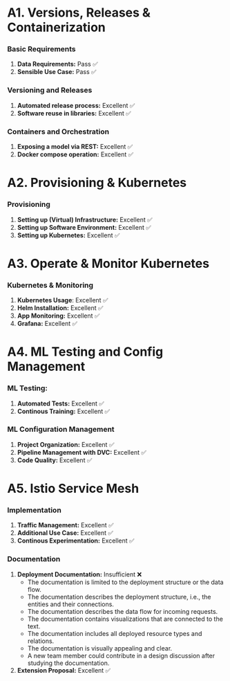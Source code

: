 # A1. Versions, Releases & Containerization
### Basic Requirements
1. **Data Requirements:** Pass ✅
2. **Sensible Use Case:** Pass ✅

### Versioning and Releases
1. **Automated release process:** Excellent ✅
2. **Software reuse in libraries:** Excellent ✅

### Containers and Orchestration
1. **Exposing a model via REST:** Excellent ✅
2. **Docker compose operation:** Excellent ✅

# A2. Provisioning & Kubernetes
### Provisioning
1. **Setting up (Virtual) Infrastructure:**  Excellent ✅
3. **Setting up Software Environment:** Excellent ✅
5. **Setting up Kubernetes:** Excellent ✅
  
# A3. Operate & Monitor Kubernetes
### Kubernetes & Monitoring
1. **Kubernetes Usage**: Excellent ✅
2. **Helm Installation:** Excellent ✅
3. **App Monitoring:** Excellent ✅
5. **Grafana:** Excellent ✅

# A4. ML Testing and Config Management
### ML Testing:
1. **Automated Tests:** Excellent ✅
3. **Continous Training:** Excellent ✅

### ML Configuration Management
1. **Project Organization:** Excellent ✅
2. **Pipeline Management with DVC:** Excellent ✅
4. **Code Quality:** Excellent ✅
  
# A5. Istio Service Mesh
### Implementation
1. **Traffic Management:** Excellent ✅
2. **Additional Use Case:** Excellent ✅
3. **Continous Experimentation:**  Excellent ✅

### Documentation
1. **Deployment Documentation:** Insufficient ❌
    - The documentation is limited to the deployment structure or the data flow.
    - The documentation describes the deployment structure, i.e., the entities and their connections.
    - The documentation describes the data flow for incoming requests.
    - The documentation contains visualizations that are connected to the text.
    - The documentation includes all deployed resource types and relations.
    - The documentation is visually appealing and clear.
    - A new team member could contribute in a design discussion after studying the documentation.
3. **Extension Proposal:** Excellent ✅
